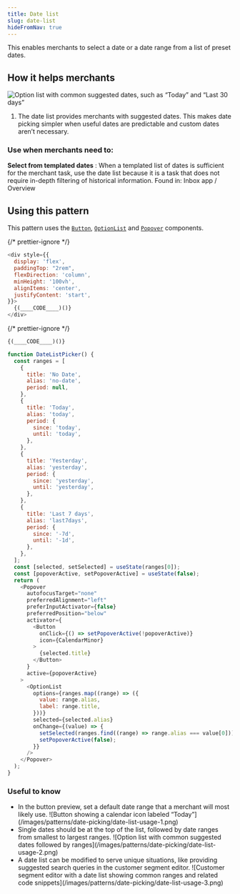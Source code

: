 ```yaml
---
title: Date list
slug: date-list
hideFromNav: true
---
```


This enables merchants to select a date or a date range from a list of preset dates.

<HowItHelps>

## How it helps merchants

![Option list with common suggested dates, such as “Today” and “Last 30 days”](/images/patterns/date-picking/date-list-cover-image.png)

1. The date list provides merchants with suggested dates. This makes date picking simpler when useful dates are predictable and custom dates aren’t necessary.

<DefinitionTable>

### Use when merchants need to:

**Select from templated dates**
: When a templated list of dates is sufficient for the merchant task, use the date list because it is a task that does not require in-depth filtering of historical information. Found in: Inbox app / Overview

</DefinitionTable>
</HowItHelps>
<Usage>

## Using this pattern

This pattern uses the [`Button`](/components/actions/button), [`OptionList`](/components/lists/option-list) and [`Popover`](/components/overlays/popover) components.

{/* prettier-ignore */}
```javascript {"type":"previewContext","for":"example"}
<div style={{
  display: 'flex',
  paddingTop: "2rem",
  flexDirection: 'column',
  minHeight: '100vh',
  alignItems: 'center',
  justifyContent: 'start',
}}>
  {(____CODE____)()}
</div>
```

{/* prettier-ignore */}
```javascript {"type":"sandboxContext","for":"example"}
{(____CODE____)()}
```

```javascript {"type":"livePreview","id":"example","title":"Date picking > Date list"}
function DateListPicker() {
  const ranges = [
    {
      title: 'No Date',
      alias: 'no-date',
      period: null,
    },
    {
      title: 'Today',
      alias: 'today',
      period: {
        since: 'today',
        until: 'today',
      },
    },
    {
      title: 'Yesterday',
      alias: 'yesterday',
      period: {
        since: 'yesterday',
        until: 'yesterday',
      },
    },
    {
      title: 'Last 7 days',
      alias: 'last7days',
      period: {
        since: '-7d',
        until: '-1d',
      },
    },
  ];
  const [selected, setSelected] = useState(ranges[0]);
  const [popoverActive, setPopoverActive] = useState(false);
  return (
    <Popover
      autofocusTarget="none"
      preferredAlignment="left"
      preferInputActivator={false}
      preferredPosition="below"
      activator={
        <Button
          onClick={() => setPopoverActive(!popoverActive)}
          icon={CalendarMinor}
        >
          {selected.title}
        </Button>
      }
      active={popoverActive}
    >
      <OptionList
        options={ranges.map((range) => ({
          value: range.alias,
          label: range.title,
        }))}
        selected={selected.alias}
        onChange={(value) => {
          setSelected(ranges.find((range) => range.alias === value[0]));
          setPopoverActive(false);
        }}
      />
    </Popover>
  );
}
```

</Usage>
<UsefulToKnow>

### Useful to know

- <span>
    In the button preview, set a default date range that a merchant will most
    likely use.
  </span> ![Button showing a calendar icon labeled “Today”](/images/patterns/date-picking/date-list-usage-1.png)
- <span>
    Single dates should be at the top of the list, followed by date ranges from
    smallest to largest ranges.
  </span> ![Option list with common suggested dates followed by ranges](/images/patterns/date-picking/date-list-usage-2.png)
- <span>
    A date list can be modified to serve unique situations, like providing
    suggested search queries in the customer segment editor.
  </span> ![Customer segment editor with a date list showing common ranges and related
  code snippets](/images/patterns/date-picking/date-list-usage-3.png)

</UsefulToKnow>
